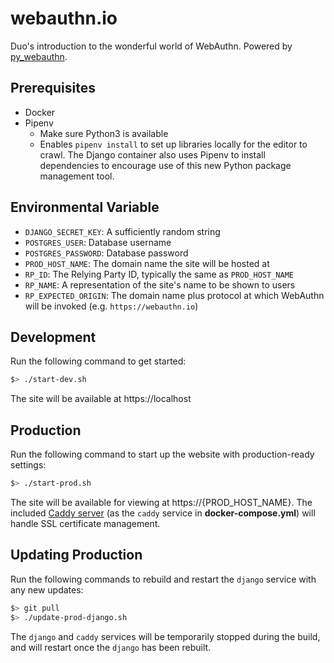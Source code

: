 # webauthn.io

Duo's introduction to the wonderful world of WebAuthn. Powered by [py_webauthn](https://github.com/duo-labs/py_webauthn).

## Prerequisites

- Docker
- Pipenv
  - Make sure Python3 is available
  - Enables `pipenv install` to set up libraries locally for the editor to crawl. The Django container also uses Pipenv to install dependencies to encourage use of this new Python package management tool.

## Environmental Variable

- `DJANGO_SECRET_KEY`: A sufficiently random string
- `POSTGRES_USER`: Database username
- `POSTGRES_PASSWORD`: Database password
- `PROD_HOST_NAME`: The domain name the site will be hosted at
- `RP_ID`: The Relying Party ID, typically the same as `PROD_HOST_NAME`
- `RP_NAME`: A representation of the site's name to be shown to users
- `RP_EXPECTED_ORIGIN`: The domain name plus protocol at which WebAuthn will be invoked (e.g. `https://webauthn.io`)

## Development

Run the following command to get started:

```sh
$> ./start-dev.sh
```

The site will be available at https://localhost

## Production

Run the following command to start up the website with production-ready settings:

```sh
$> ./start-prod.sh
```

The site will be available for viewing at https://{PROD_HOST_NAME}. The included [Caddy server](https://caddyserver.com/) (as the `caddy` service in **docker-compose.yml**) will handle SSL certificate management.

## Updating Production

Run the following commands to rebuild and restart the `django` service with any new updates:

```sh
$> git pull
$> ./update-prod-django.sh
```

The `django` and `caddy` services will be temporarily stopped during the build, and will restart once the `django` has been rebuilt.
